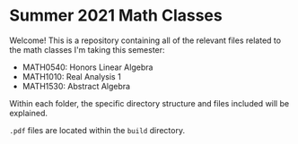 # Summer 2021 Math Classes

Welcome! This is a repository containing all of the relevant files related to the math classes I'm
taking this semester:

- MATH0540: Honors Linear Algebra
- MATH1010: Real Analysis 1
- MATH1530: Abstract Algebra

Within each folder, the specific directory structure and files included will be explained.

`.pdf` files are located within the `build` directory.
